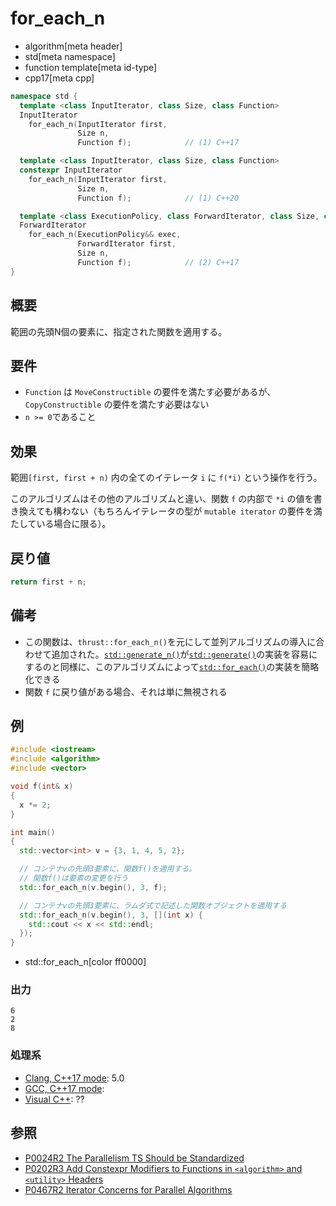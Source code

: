# for_each_n
* algorithm[meta header]
* std[meta namespace]
* function template[meta id-type]
* cpp17[meta cpp]

```cpp
namespace std {
  template <class InputIterator, class Size, class Function>
  InputIterator
    for_each_n(InputIterator first,
               Size n,
               Function f);            // (1) C++17

  template <class InputIterator, class Size, class Function>
  constexpr InputIterator
    for_each_n(InputIterator first,
               Size n,
               Function f);            // (1) C++20

  template <class ExecutionPolicy, class ForwardIterator, class Size, class Function>
  ForwardIterator
    for_each_n(ExecutionPolicy&& exec,
               ForwardIterator first,
               Size n,
               Function f);            // (2) C++17
}
```

## 概要
範囲の先頭N個の要素に、指定された関数を適用する。


## 要件
- `Function` は `MoveConstructible` の要件を満たす必要があるが、`CopyConstructible` の要件を満たす必要はない
- `n >= 0`であること


## 効果
範囲`[first, first + n)` 内の全てのイテレータ `i` に `f(*i)` という操作を行う。

このアルゴリズムはその他のアルゴリズムと違い、関数 `f` の内部で `*i` の値を書き換えても構わない（もちろんイテレータの型が `mutable iterator` の要件を満たしている場合に限る）。


## 戻り値
```cpp
return first + n;
```


## 備考
- この関数は、`thrust::for_each_n()`を元にして並列アルゴリズムの導入に合わせて追加された。[`std::generate_n()`](generate_n.md)が[`std::generate()`](generate.md)の実装を容易にするのと同様に、このアルゴリズムによって[`std::for_each()`](for_each.md)の実装を簡略化できる
- 関数 `f` に戻り値がある場合、それは単に無視される


## 例
```cpp example
#include <iostream>
#include <algorithm>
#include <vector>

void f(int& x)
{
  x *= 2;
}

int main()
{
  std::vector<int> v = {3, 1, 4, 5, 2};

  // コンテナvの先頭3要素に、関数f()を適用する。
  // 関数f()は要素の変更を行う
  std::for_each_n(v.begin(), 3, f);

  // コンテナvの先頭3要素に、ラムダ式で記述した関数オブジェクトを適用する
  std::for_each_n(v.begin(), 3, [](int x) {
    std::cout << x << std::endl;
  });
}
```
* std::for_each_n[color ff0000]

### 出力
```
6
2
8
```


### 処理系
- [Clang, C++17 mode](/implementation.md#clang): 5.0
- [GCC, C++17 mode](/implementation.md#gcc):
- [Visual C++](/implementation.md#visual_cpp): ??


## 参照
- [P0024R2 The Parallelism TS Should be Standardized](http://www.open-std.org/jtc1/sc22/wg21/docs/papers/2016/p0024r2.html)
- [P0202R3 Add Constexpr Modifiers to Functions in `<algorithm>` and `<utility>` Headers](http://www.open-std.org/jtc1/sc22/wg21/docs/papers/2017/p0202r3.html)
- [P0467R2 Iterator Concerns for Parallel Algorithms](http://www.open-std.org/jtc1/sc22/wg21/docs/papers/2017/p0467r2.html)
